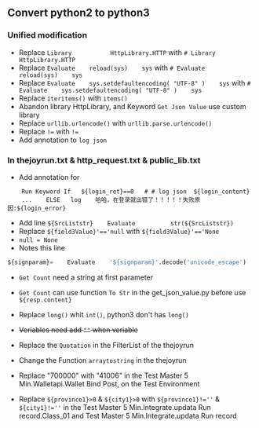 ## Convert python2 to python3  

### Unified modification  

+ Replace `Library           HttpLibrary.HTTP` with `# Library           HttpLibrary.HTTP`  
+ Replace `Evaluate    reload(sys)    sys` with `# Evaluate    reload(sys)    sys`  
+ Replace `Evaluate    sys.setdefaultencoding( "UTF-8" )    sys` with `# Evaluate    sys.setdefaultencoding( "UTF-8" )    sys`  
+ Replace `iteritems()` with `items()`
+ Abandon library HttpLibrary, and Keyword `Get Json Value` use custom library  
+ Replace `urllib.urlencode()` with `urllib.parse.urlencode()`  
+ Replace `!=` with `!=`  
+ Add annotation to `log json`

### In thejoyrun.txt & http_request.txt & public_lib.txt

+ Add annotation for  
```robotframework
    Run Keyword If   ${login_ret}==0   # # log json  ${login_content}       
    ...    ELSE   log    哈哈，在登录就出错了！！！！！失败原因:${login_error}
```
+ Add line `${SrcListstr}    Evaluate          str(${SrcListstr})`
+ Replace `${field3Value}'=='null` with `${field3Value}'=='None`  
+ `null = None`   
+ Notes this line  
```python
${signparam}=    Evaluate    '${signparam}'.decode('unicode_escape')    #对中文做处理，将unicode字符解码成对应的中文字符
```
+ `Get Count` need a string at first parameter  
+ `Get Count` can use function `To Str` in the get_json_value.py  before use `${resp.content}`  
+ Replace `long()` whit `int()`, python3 don't has `long()`  
+ ~~Veriables need add `""` when veriable~~
+ Replace the `Quotation` in the FilterList of the thejoyrun  
+ Change the Function `arraytostring` in the thejoyrun  

+ Replace "700000" with "41006" in the Test Master 5 Min.Walletapi.Wallet Bind Post, on the Test Environment
+ Replace `${province1}>0` & `${city1}>0` with `${province1}!=''` & `${city1}!=''` in the Test Master 5 Min.Integrate.updata Run record.Class_01 and Test Master 5 Min.Integrate.updata Run record  

